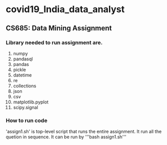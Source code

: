 # covid19_India_data_analyst
## CS685: Data Mining Assignment

### Library needed to run assignment are.
1. numpy
2. pandasql
3. pandas
4. pickle
5. datetime
6. re
7. collections
8. json
9. csv
10. matplotlib.pyplot
11. scipy.signal

### How to run code
'assign1.sh' is top-level script that runs the entire assignment. It run all the quetion in sequence.
It can be run by
'''bash assign1.sh'''
